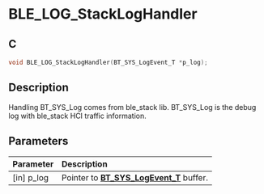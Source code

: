 # BLE_LOG_StackLogHandler

## C

```c
void BLE_LOG_StackLogHandler(BT_SYS_LogEvent_T *p_log);
```

## Description

Handling BT_SYS_Log comes from ble_stack lib. BT_SYS_Log is the debug log with ble_stack HCI traffic information.

## Parameters

|Parameter|Description|
|:---|:---|
|\[in\] p_log|Pointer to **[BT_SYS_LogEvent_T](GUID-3831075E-FD41-4C5B-851C-F284FD30D6CA.md)** buffer.|

